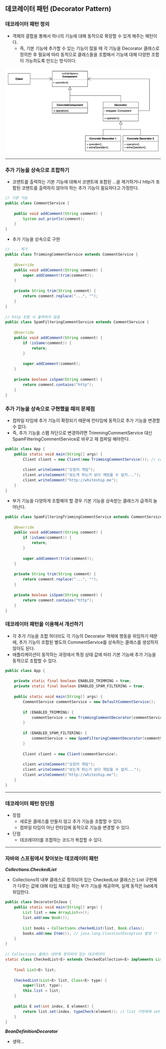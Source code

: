 ## 데코레이터 패턴 (Decorator Pattern)

### 데코레이터 패턴 정의

- 객체의 결합을 통해서 하나의 기능에 대해 동적으로 확장할 수 있게 해주는 패턴이다.
    - 즉, 기본 기능에 추가할 수 있는 기능이 많을 때 각 기능을 Decorator 클래스로 정의한 후 필요에 따라 동적으로 클래스들을 조합해서 기능에 대해 다양한 조합이 가능하도록 만드는 방식이다.

![](../../../../../../resources/static/_9_decorator/uml.png)

---

### 추가 기능을 상속으로 조합하기

- 코맨트를 출력하는 기본 기능에 대해서 코맨트에 포함된 ...을 제거하거나 http가 포함된 코맨트를 출력하지 않아야 하는 추가 기능이 필요하다고 가정한다.

```java
// 기본 기능
public class CommentService {

    public void addComment(String comment) {
        System.out.println(comment);
    }
}
```

- 추가 기능을 상속으로 구현

```java
// ... 제거
public class TrimmingCommentService extends CommentService {

    @Override
    public void addComment(String comment) {
        super.addComment(trim(comment));
    }

    private String trim(String comment) {
        return comment.replace("...", "");
    }
}

// http 포함 시 출력하지 않음
public class SpamFilteringCommentService extends CommentService {

    @Override
    public void addComment(String comment) {
        if (isSame(comment)) {
            return;
        }

        super.addComment(comment);
    }

    private boolean isSpam(String comment) {
        return comment.contains("http");
    }
}
```

### 추가 기능을 상속으로 구현했을 때의 문제점

- 컴파일 타임에 추가 기능이 확정되기 때문에 런타임에 동적으로 추가 기능을 변경할 수 없다.
- 즉, 추가 기능을 스팸 차단으로 변경하려면 TrimmingCommentService 대신 SpamFilteringCommentService로 바꾸고 재 컴파일 해야한다.

```java
public class App {
    public static void main(String[] args) {
        Client client = new Client(new TrimmingCommentService()); // compile time

        client.writeComment("오징어 게임");
        client.writeComment("보는게 하는거 보다 재밌을 수 없지...");
        client.writeComment("http://whiteship.me");
    }
}

```

- 부가 기능을 다양하게 조합해야 할 경우 기본 기능을 상속받는 클래스가 급격히 늘어난다.

```java
public class SpamFilteringTrimmingCommentService extends CommentService {

    @Override
    public void addComment(String comment) {
        if (isSame(comment)) {
            return;
        }

        super.addComment(trim(comment));
    }

    private String trim(String comment) {
        return comment.replace("...", "");
    }

    private boolean isSpam(String comment) {
        return comment.contains("http");
    }
}
```

### 데코레이터 패턴을 이용해서 개선하기

- 각 추가 기능을 조합 하더라도 각 기능의 Decorator 객체에 행동을 위임하기 때문에, 추가 기능이 조합된 별도의 CommentService를 상속하는 클래스를 생성하지 않아도 된다.
- 애플리케이션이 동작하는 과정에서 특정 상태 값에 따라 기본 기능에 추가 기능을 동적으로 조합할 수 있다.

```java
public class App {

    private static final boolean ENABLED_TRIMMING = true;
    private static final boolean ENABLED_SPAM_FILTERING = true;

    public static void main(String[] args) {
        CommentService commentService = new DefaultCommentService();

        if (ENABLED_TRIMMING) {
            commentService = new TrimmingCommentDecorator(commentService);
        }

        if (ENABLED_SPAM_FILTERING) {
            commentService = new SpamFilteringCommentDecorator(commentService);
        }

        Client client = new Client(commentService);

        client.writeComment("오징어 게임");
        client.writeComment("보는게 하는거 보다 재밌을 수 없지...");
        client.writeComment("http://whiteship.me");
    }
}
```

---

### 데코레이터 패턴 장단점

- 장점
    - 세로운 클래스를 만들지 않고 추가 기능을 조합할 수 있다.
    - 컴파일 타임이 아닌 런타임에 동적으로 기능을 변경할 수 있다.
- 단점
    - 데코레이터를 조합하는 코드가 복잡할 수 있다.

---

### 자바와 스프링에서 찾아보는 데코레이터 패턴

**_Collections.CheckedList_**

- Collections의 내부 클래스로 정의되어 있는 CheckedList 클래스는 List 구현체가 다루는 값에 대해 타입 체크를 하는 부가 기능을 제공하며, 실제 동작은 list에게 위임한다.

```java
public class DecoratorInJava {
    public static void main(String[] args) {
        List list = new ArrayList<>();
        list.add(new Book());

        List books = Collections.checkedList(list, Book.class);
        books.add(new Item()); // java.lang.ClassCastException 발생 !!
    }
}

// Collections 클래스 내부에 정의되어 있는 데코레이터
static class CheckedList<E> extends CheckedCollection<E> implements List<E> {
  
    final List<E> list;

    CheckedList(List<E> list, Class<E> type) {
        super(list, type);
        this.list = list;
    }

    public E set(int index, E element) {
        return list.set(index, typeCheck(element)); // list 구현체에 set 하기 전에 type check 한다.
    }
}
```

**_BeanDefinitionDecorator_**

- 생략...